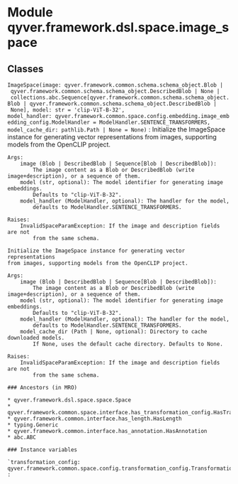 Module qyver.framework.dsl.space.image_space
==================================================

Classes
-------

`ImageSpace(image: qyver.framework.common.schema.schema_object.Blob | qyver.framework.common.schema.schema_object.DescribedBlob | None | collections.abc.Sequence[qyver.framework.common.schema.schema_object.Blob | qyver.framework.common.schema.schema_object.DescribedBlob | None], model: str = 'clip-ViT-B-32', model_handler: qyver.framework.common.space.config.embedding.image_embedding_config.ModelHandler = ModelHandler.SENTENCE_TRANSFORMERS, model_cache_dir: pathlib.Path | None = None)`
:   Initialize the ImageSpace instance for generating vector representations
    from images, supporting models from the OpenCLIP project.
    
    Args:
        image (Blob | DescribedBlob | Sequence[Blob | DescribedBlob]):
            The image content as a Blob or DescribedBlob (write image+description), or a sequence of them.
        model (str, optional): The model identifier for generating image embeddings.
            Defaults to "clip-ViT-B-32".
        model_handler (ModelHandler, optional): The handler for the model,
            defaults to ModelHandler.SENTENCE_TRANSFORMERS.
    
    Raises:
        InvalidSpaceParamException: If the image and description fields are not
            from the same schema.
    
    Initialize the ImageSpace instance for generating vector representations
    from images, supporting models from the OpenCLIP project.
    
    Args:
        image (Blob | DescribedBlob | Sequence[Blob | DescribedBlob]):
            The image content as a Blob or DescribedBlob (write image+description), or a sequence of them.
        model (str, optional): The model identifier for generating image embeddings.
            Defaults to "clip-ViT-B-32".
        model_handler (ModelHandler, optional): The handler for the model,
            defaults to ModelHandler.SENTENCE_TRANSFORMERS.
        model_cache_dir (Path | None, optional): Directory to cache downloaded models.
            If None, uses the default cache directory. Defaults to None.
    
    Raises:
        InvalidSpaceParamException: If the image and description fields are not
            from the same schema.

    ### Ancestors (in MRO)

    * qyver.framework.dsl.space.space.Space
    * qyver.framework.common.space.interface.has_transformation_config.HasTransformationConfig
    * qyver.framework.common.interface.has_length.HasLength
    * typing.Generic
    * qyver.framework.common.interface.has_annotation.HasAnnotation
    * abc.ABC

    ### Instance variables

    `transformation_config: qyver.framework.common.space.config.transformation_config.TransformationConfig[qyver.framework.common.data_types.Vector, qyver.framework.common.schema.image_data.ImageData]`
    :
